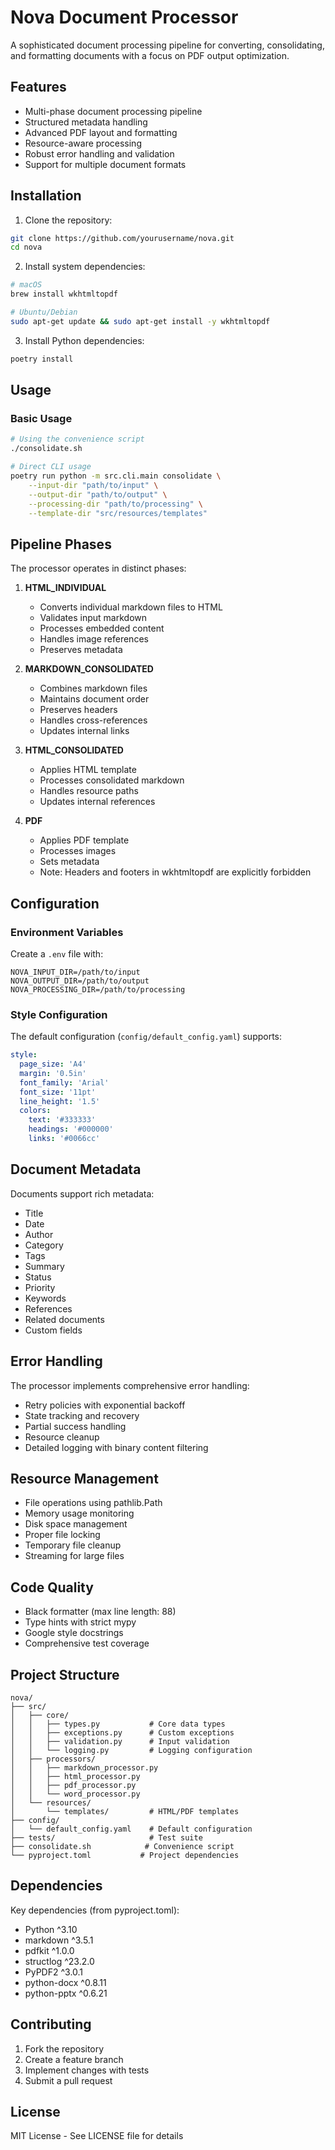 # Nova Document Processor

A sophisticated document processing pipeline for converting, consolidating, and formatting documents with a focus on PDF output optimization.

## Features

- Multi-phase document processing pipeline
- Structured metadata handling
- Advanced PDF layout and formatting
- Resource-aware processing
- Robust error handling and validation
- Support for multiple document formats

## Installation

1. Clone the repository:
```bash
git clone https://github.com/yourusername/nova.git
cd nova
```

2. Install system dependencies:
```bash
# macOS
brew install wkhtmltopdf

# Ubuntu/Debian
sudo apt-get update && sudo apt-get install -y wkhtmltopdf
```

3. Install Python dependencies:
```bash
poetry install
```

## Usage

### Basic Usage
```bash
# Using the convenience script
./consolidate.sh

# Direct CLI usage
poetry run python -m src.cli.main consolidate \
    --input-dir "path/to/input" \
    --output-dir "path/to/output" \
    --processing-dir "path/to/processing" \
    --template-dir "src/resources/templates"
```

## Pipeline Phases

The processor operates in distinct phases:

1. **HTML_INDIVIDUAL**
   - Converts individual markdown files to HTML
   - Validates input markdown
   - Processes embedded content
   - Handles image references
   - Preserves metadata

2. **MARKDOWN_CONSOLIDATED**
   - Combines markdown files
   - Maintains document order
   - Preserves headers
   - Handles cross-references
   - Updates internal links

3. **HTML_CONSOLIDATED**
   - Applies HTML template
   - Processes consolidated markdown
   - Handles resource paths
   - Updates internal references

4. **PDF**
   - Applies PDF template
   - Processes images
   - Sets metadata
   - Note: Headers and footers in wkhtmltopdf are explicitly forbidden

## Configuration

### Environment Variables
Create a `.env` file with:
```env
NOVA_INPUT_DIR=/path/to/input
NOVA_OUTPUT_DIR=/path/to/output
NOVA_PROCESSING_DIR=/path/to/processing
```

### Style Configuration
The default configuration (`config/default_config.yaml`) supports:

```yaml
style:
  page_size: 'A4'
  margin: '0.5in'
  font_family: 'Arial'
  font_size: '11pt'
  line_height: '1.5'
  colors:
    text: '#333333'
    headings: '#000000'
    links: '#0066cc'
```

## Document Metadata

Documents support rich metadata:
- Title
- Date
- Author
- Category
- Tags
- Summary
- Status
- Priority
- Keywords
- References
- Related documents
- Custom fields

## Error Handling

The processor implements comprehensive error handling:
- Retry policies with exponential backoff
- State tracking and recovery
- Partial success handling
- Resource cleanup
- Detailed logging with binary content filtering

## Resource Management

- File operations using pathlib.Path
- Memory usage monitoring
- Disk space management
- Proper file locking
- Temporary file cleanup
- Streaming for large files

## Code Quality

- Black formatter (max line length: 88)
- Type hints with strict mypy
- Google style docstrings
- Comprehensive test coverage

## Project Structure
```
nova/
├── src/
│   ├── core/
│   │   ├── types.py           # Core data types
│   │   ├── exceptions.py      # Custom exceptions
│   │   ├── validation.py      # Input validation
│   │   └── logging.py         # Logging configuration
│   ├── processors/
│   │   ├── markdown_processor.py
│   │   ├── html_processor.py
│   │   ├── pdf_processor.py
│   │   └── word_processor.py
│   └── resources/
│       └── templates/         # HTML/PDF templates
├── config/
│   └── default_config.yaml    # Default configuration
├── tests/                     # Test suite
├── consolidate.sh            # Convenience script
└── pyproject.toml           # Project dependencies
```

## Dependencies

Key dependencies (from pyproject.toml):
- Python ^3.10
- markdown ^3.5.1
- pdfkit ^1.0.0
- structlog ^23.2.0
- PyPDF2 ^3.0.1
- python-docx ^0.8.11
- python-pptx ^0.6.21

## Contributing

1. Fork the repository
2. Create a feature branch
3. Implement changes with tests
4. Submit a pull request

## License

MIT License - See LICENSE file for details